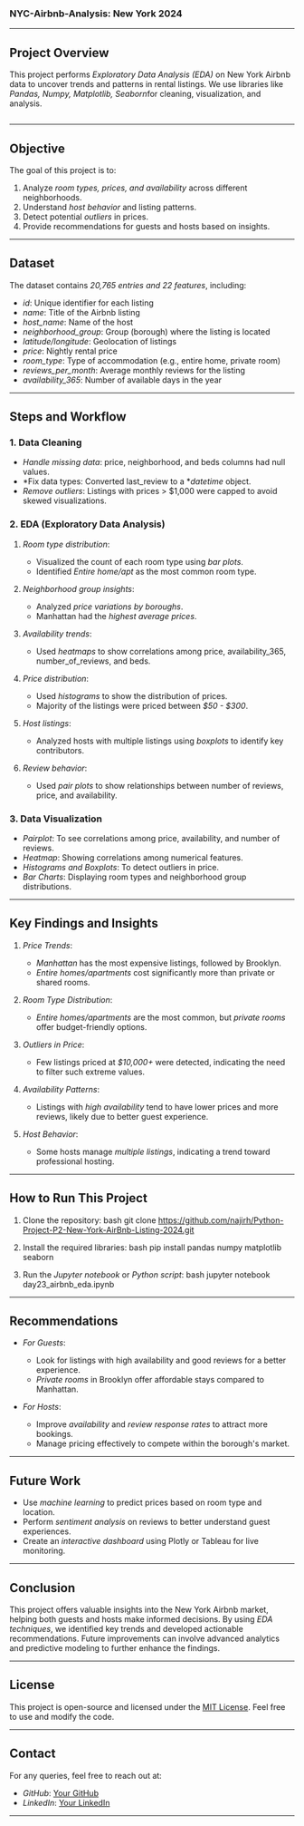 ### NYC-Airbnb-Analysis: New York 2024  

---

## Project Overview
This project performs *Exploratory Data Analysis (EDA)* on New York Airbnb data to uncover trends and patterns in rental listings. We use libraries like *Pandas, Numpy, Matplotlib, Seaborn*for cleaning, visualization, and analysis. 

![]()

---

## Objective
The goal of this project is to:
1. Analyze *room types, prices, and availability* across different neighborhoods.
2. Understand *host behavior* and listing patterns.
3. Detect potential *outliers* in prices.
4. Provide recommendations for guests and hosts based on insights.

---

## Dataset
The dataset contains *20,765 entries and 22 features*, including:
- *id*: Unique identifier for each listing  
- *name*: Title of the Airbnb listing  
- *host_name*: Name of the host  
- *neighborhood_group*: Group (borough) where the listing is located  
- *latitude/longitude*: Geolocation of listings  
- *price*: Nightly rental price  
- *room_type*: Type of accommodation (e.g., entire home, private room)  
- *reviews_per_month*: Average monthly reviews for the listing  
- *availability_365*: Number of available days in the year  

---

## Steps and Workflow

### 1. Data Cleaning
- *Handle missing data*: price, neighborhood, and beds columns had null values.
- *Fix data types: Converted last_review to a **datetime* object.
- *Remove outliers*: Listings with prices > $1,000 were capped to avoid skewed visualizations.

### 2. EDA (Exploratory Data Analysis)
1. *Room type distribution*: 
   - Visualized the count of each room type using *bar plots*.
   - Identified *Entire home/apt* as the most common room type.

2. *Neighborhood group insights*:
   - Analyzed *price variations by boroughs*.
   - Manhattan had the *highest average prices*.

3. *Availability trends*:
   - Used *heatmaps* to show correlations among price, availability_365, number_of_reviews, and beds.

4. *Price distribution*:
   - Used *histograms* to show the distribution of prices.
   - Majority of the listings were priced between *$50 - $300*.

5. *Host listings*:
   - Analyzed hosts with multiple listings using *boxplots* to identify key contributors.

6. *Review behavior*:
   - Used *pair plots* to show relationships between number of reviews, price, and availability.

### 3. Data Visualization
- *Pairplot*: To see correlations among price, availability, and number of reviews.
- *Heatmap*: Showing correlations among numerical features.
- *Histograms and Boxplots*: To detect outliers in price.
- *Bar Charts*: Displaying room types and neighborhood group distributions.

---

## Key Findings and Insights
1. *Price Trends*:  
   - *Manhattan* has the most expensive listings, followed by Brooklyn.  
   - *Entire homes/apartments* cost significantly more than private or shared rooms.  

2. *Room Type Distribution*:  
   - *Entire homes/apartments* are the most common, but *private rooms* offer budget-friendly options.

3. *Outliers in Price*:  
   - Few listings priced at *$10,000+* were detected, indicating the need to filter such extreme values.

4. *Availability Patterns*:  
   - Listings with *high availability* tend to have lower prices and more reviews, likely due to better guest experience.

5. *Host Behavior*:  
   - Some hosts manage *multiple listings*, indicating a trend toward professional hosting.

---

## How to Run This Project
1. Clone the repository:
   bash
   git clone https://github.com/najirh/Python-Project-P2-New-York-AirBnb-Listing-2024.git
   
2. Install the required libraries:
   bash
   pip install pandas numpy matplotlib seaborn
   
3. Run the *Jupyter notebook* or *Python script*:
   bash
   jupyter notebook day23_airbnb_eda.ipynb
   

---

## Recommendations
- *For Guests*: 
   - Look for listings with high availability and good reviews for a better experience.
   - *Private rooms* in Brooklyn offer affordable stays compared to Manhattan.

- *For Hosts*:  
   - Improve *availability* and *review response rates* to attract more bookings.
   - Manage pricing effectively to compete within the borough's market.

---

## Future Work
- Use *machine learning* to predict prices based on room type and location.
- Perform *sentiment analysis* on reviews to better understand guest experiences.
- Create an *interactive dashboard* using Plotly or Tableau for live monitoring.

---

## Conclusion
This project offers valuable insights into the New York Airbnb market, helping both guests and hosts make informed decisions. By using *EDA techniques*, we identified key trends and developed actionable recommendations. Future improvements can involve advanced analytics and predictive modeling to further enhance the findings.

---

## License
This project is open-source and licensed under the [MIT License](https://opensource.org/licenses/MIT). Feel free to use and modify the code.

---

## Contact
For any queries, feel free to reach out at:
- *GitHub*: [Your GitHub](https://github.com/your-repo)  
- *LinkedIn*: [Your LinkedIn](https://linkedin.com/in/your-profile)  

---
